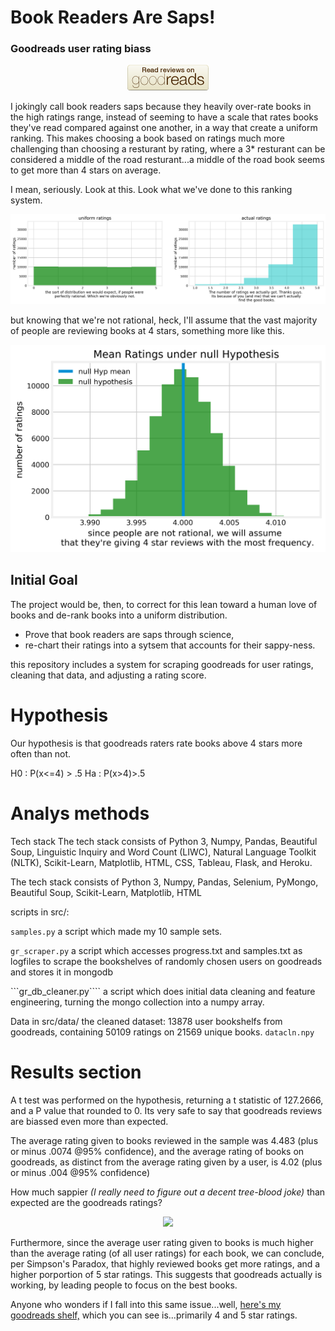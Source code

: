# Book Readers Are Saps!
### Goodreads user rating biass
<p align="center"> 
<img src="img/goodreads-badge-read-reviews-a8508f765fac427f58da8ebf9e89721a.png">
</p>

I jokingly call book readers saps because they heavily over-rate books in the high ratings range, instead of seeming to have a scale that rates books they've read compared against one another, in a way that create a uniform ranking. This makes choosing a book based on ratings much more challenging than choosing a resturant by rating, where a 3* resturant can be considered a middle of the road resturant...a middle of the road book seems to get more than 4 stars on average. 


I mean, seriously. Look at this. Look what we've done to this ranking system. 

<p align="left">
<img src="img/Thanks_guys.png">

but knowing that we're not rational, heck, I'll assume that the vast majority of people are reviewing books at 4 stars, something more like this. 
<p align="left">
<img src="img/hypothesis_test.png">
</p>

## Initial Goal
The project would be, then, to correct for this lean toward a human love of books and de-rank books into a uniform distribution. 

* Prove that book readers are saps through science,
* re-chart their ratings into a sytsem that accounts for their sappy-ness. 

this repository includes a system for scraping goodreads for user ratings, cleaning that data, and adjusting a rating score. 

# Hypothesis
Our hypothesis is that goodreads raters rate books above 4 stars more often than not. 

H0 : P(x<=4) > .5
Ha : P(x>4)>.5

# Analys methods 
Tech stack
The tech stack consists of Python 3, Numpy, Pandas, Beautiful Soup, Linguistic Inquiry and Word Count (LIWC), Natural Language Toolkit (NLTK), Scikit-Learn, Matplotlib, HTML, CSS, Tableau, Flask, and Heroku.

The tech stack consists of Python 3, Numpy, Pandas, Selenium, PyMongo, Beautiful Soup, Scikit-Learn, Matplotlib, HTML
 
scripts in src/:

```samples.py```
a script which made my 10 sample sets.

```gr_scraper.py```
a script which accesses progress.txt and samples.txt as logfiles to scrape the bookshelves of randomly chosen users on goodreads and stores it in mongodb

```gr_db_cleaner.py````
a script which does initial data cleaning and feature engineering, turning the mongo collection into a numpy array. 

Data in src/data/ the cleaned dataset: 13878 user bookshelfs from goodreads, containing 50109 ratings on 21569 unique books.
```datacln.npy```



# Results section

A t test was performed on the hypothesis, returning a t statistic of 127.2666, and a P value that rounded to 0. Its very safe to say that goodreads reviews are biassed even more than expected. 


The average rating given to books reviewed in the sample was 4.483 (plus or minus .0074 @95% confidence), and the average rating of books on goodreads, as distinct from the average rating given by a user, is 4.02 (plus or minus .004 @95% confidence)

How much sappier *(I really need to figure out a decent tree-blood joke)* than expected are the goodreads ratings? 

<p align="center">
<img src="img/simpsons_paradox.png">
</p>
Furthermore, since the average user rating given to books is much higher than the average rating (of all user ratings) for each book, we can conclude, per Simpson's Paradox, that highly reviewed books get more ratings, and a higher porportion of 5 star ratings. This suggests that goodreads actually is working, by leading people to focus on the best books.


Anyone who wonders if I fall into this same issue...well, [here's my goodreads shelf,](https://www.goodreads.com/review/list/26338733) which you can see is...primarily 4 and 5 star ratings. 



